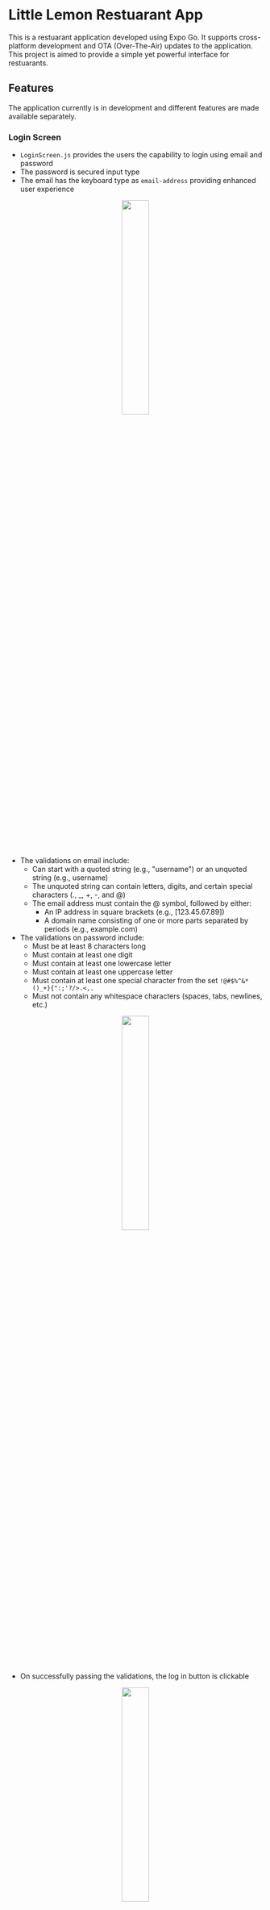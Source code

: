# Little Lemon Restuarant App
This is a restuarant application developed using Expo Go. It supports cross-platform development and OTA (Over-The-Air) updates to the application. 
This project is aimed to provide a simple yet powerful interface for restuarants.

## Features

The application currently is in development and different features are made available separately.

### Login Screen
- `LoginScreen.js` provides the users the capability to login using email and password
- The password is secured input type
- The email has the keyboard type as `email-address` providing enhanced user experience

<p align="center" width="100%">
    <img width="33%" src='img/login_landing.PNG'> 
</p>

- The validations on email include: 
  - Can start with a quoted string (e.g., "username") or an unquoted string (e.g., username)
  - The unquoted string can contain letters, digits, and certain special characters (., _, +, -, and @)
  - The email address must contain the @ symbol, followed by either:
    - An IP address in square brackets (e.g., [123.45.67.89])
    - A domain name consisting of one or more parts separated by periods (e.g., example.com)
- The validations on password include:
  - Must be at least 8 characters long
  - Must contain at least one digit
  - Must contain at least one lowercase letter
  - Must contain at least one uppercase letter
  - Must contain at least one special character from the set `!@#$%^&*()_+}{":;'?/>.<,.`
  - Must not contain any whitespace characters (spaces, tabs, newlines, etc.)

<p align="center" width="100%">
    <img width="33%" src='img/login_email.PNG'> 
</p>

- On successfully passing the validations, the log in button is clickable

<p align="center" width="100%">
    <img width="33%" src='img/login_success.PNG'> 
</p>

### Welcome Screen

- `Home` screen is the landing page after successful login. It introduces the Little Lemon Restuarant
<p align="center" width="100%">
    <img width="33%" src='img/welcome_landing.PNG'> 
</p>

### Menu Screen

- Once the user presses on `Menu` tab, the app provies the menu items available with their pricing and sectioned views for _Appetizers_, _Main Course_ and _Desserts_

<p align="center" width="100%">
    <img width="33%" src='img/menu_showing.PNG'> 
</p>

### Feedback Screen

- `FeedbackForm` tab gives the users the capability to provide a feedback
  
<p align="center" width="100%">
    <img width="33%" src='img/feedback_form.PNG'> 
</p>

### Newsletter Screen

- `Newsletter` tab provides the user option to subscribe to the newsletter for updates about the delicious recipes.
  
<p align="center" width="100%">
    <img width="33%" src='img/newsletter_landing.PNG'> 
</p>

## Contributing to this project

### Getting Started

- Clone the repository into your local `git clone https://github.com/adityatodi/Little-Lemon-Restuarant.git`
- Move to the project directory `cd Little-Lemon-Restuarant`
- Install the required node_module packages specified in `package.json` using `npm install`
- Run the app by using the command `npx expo start`
- You can use iOS or Android simulator to launch the app

### Create merge request

If you want to help expand the utility of this project and add more features which you deem useful, you can generate a new merge request.

### Todo List

- [x] ~~*add logo to the screens*~~ [2024-04-06]
- [x] ~~*create a login page for the restuarant*~~ [2024-04-06]
- [x] ~~*add various features as options using navigation bar in the application*~~ [2024-04-08]
- [x] ~~*add newsletter option to subscribe to Little Lemon Restuarant*~~ [2024-04-09]
- [x] ~~*add validation checks for email and password fields in login page*~~ [2024-04-09]
- [ ] connect to menu database to fetch the menu items
- [ ] connect to feedback database to persist the feedback
